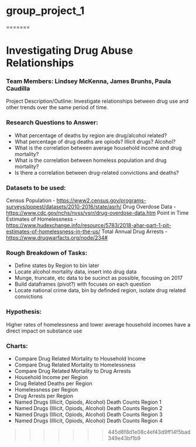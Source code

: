 # group_project_1
=======
# Investigating Drug Abuse Relationships

### Team Members: Lindsey McKenna, James Brunhs, Paula Caudilla

Project Description/Outline: Investigate relationships between drug use and other trends over the same period of time.

### Research Questions to Answer: 
  * What percentage of deaths by region are drug/alcohol related?
  * What percentage of drug deaths are opiods? Illicit drugs? Alcohol?
  * What is the correlation between average household income and drug mortality?
  * What is the correlation between homeless population and drug mortality?
  * Is there a correlation between drug-related convictions and deaths?

### Datasets to be used:
Census Population - https://www2.census.gov/programs-surveys/popest/datasets/2010-2016/state/asrh/
Drug Overdose Data - https://www.cdc.gov/nchs/nvss/vsrr/drug-overdose-data.htm
Point in Time Estimates of Homelessness - https://www.hudexchange.info/resource/5783/2018-ahar-part-1-pit-estimates-of-homelessness-in-the-us/
Total Annual Drug Arrests - https://www.drugwarfacts.org/node/234#

### Rough Breakdown of Tasks: 
  * Define states by Region to bin later
  * Locate alcohol mortality data, insert into drug data
  * Munge, truncate, etc data to be sucinct as possible, focusing on 2017
  * Build dataframes (pivot?) with focuses on each question
  * Locate national crime data, bin by definded region, isolate drug related convictions

### Hypothesis: 
Higher rates of homelessness and lower average household incomes have a direct impact on substance use

### Charts:
* Compare Drug Related Mortality to Household Income
* Compare Drug Related Mortality to Homelessness
* Compare Drug Related Mortality to Drug Arrests
* Household Income per Region
* Drug Related Deaths per Region
* Homelessness per Region
* Drug Arrests per Region
* Named Drugs (Illicit, Opiods, Alcohol) Death Counts Region 1
* Named Drugs (Illicit, Opiods, Alcohol) Death Counts Region 2
* Named Drugs (Illicit, Opiods, Alcohol) Death Counts Region 3
* Named Drugs (Illicit, Opiods, Alcohol) Death Counts Region 4

>>>>>>> 445d8f8d1e08c4ef43d9ff14f5bad349e43bf1b9

